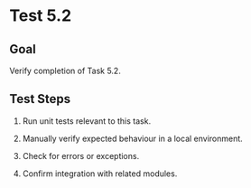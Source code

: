 # Test 5.2

## Goal
Verify completion of Task 5.2.

## Test Steps
1. Run unit tests relevant to this task.

2. Manually verify expected behaviour in a local environment.

3. Check for errors or exceptions.

4. Confirm integration with related modules.

